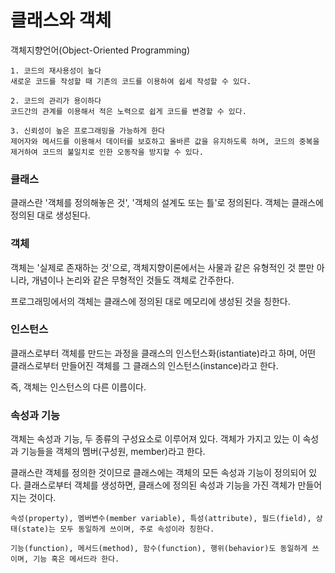 # 클래스와 객체

객체지향언어(Object-Oriented Programming)

    1. 코드의 재사용성이 높다
    새로운 코드를 작성할 때 기존의 코드를 이용하여 쉽세 작성할 수 있다.
    
    2. 코드의 관리가 용이하다
    코드간의 관계를 이용해서 적은 노력으로 쉽게 코드를 변경할 수 있다.

    3. 신뢰성이 높은 프로그래밍을 가능하게 한다
    제어자와 메서드를 이용해서 데이터를 보호하고 올바른 값을 유지하도록 하며, 코드의 중복을 제거하여 코드의 불일치로 인한 오동작을 방지할 수 있다.

### 클래스

클래스란 '객체를 정의해놓은 것', '객체의 설계도 또는 틀'로 정의된다. 객체는 클래스에 정의된 대로 생성된다.

### 객체

객체는 '실제로 존재하는 것'으로, 객체지향이론에서는 사물과 같은 유형적인 것 뿐만 아니라, 개념이나 논리와 같은 무형적인 것들도 객체로 간주한다.

프로그래밍에서의 객체는 클래스에 정의된 대로 메모리에 생성된 것을 칭한다.

### 인스턴스

클래스로부터 객체를 만드는 과정을 클래스의 인스턴스화(istantiate)라고 하며, 어떤 클래스로부터 만들어진 객체를 그 클래스의 인스턴스(instance)라고 한다.

즉, 객체는 인스턴스의 다른 이름이다.

### 속성과 기능

객체는 속성과 기능, 두 종류의 구성요소로 이루어져 있다. 객체가 가지고 있는 이 속성과 기능들을 객체의 멤버(구성원, member)라고 한다.

클래스란 객체를 정의한 것이므로 클래스에는 객체의 모든 속성과 기능이 정의되어 있다. 클래스로부터 객체를 생성하면, 클래스에 정의된 속성과 기능을 가진 객체가 만들어지는 것이다.

    속성(property), 멤버변수(member variable), 특성(attribute), 필드(field), 상태(state)는 모두 동일하게 쓰이며, 주로 속성이라 칭한다.

    기능(function), 메서드(method), 함수(function), 행위(behavior)도 동일하게 쓰이며, 기능 혹은 메서드라 한다.

